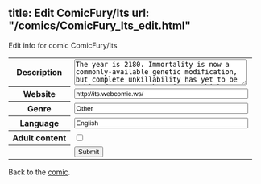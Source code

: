 title: Edit ComicFury/Its
url: "/comics/ComicFury_Its_edit.html"
---
Edit info for comic ComicFury/Its

<form name="comic" action="http://gaepostmail.appspot.com/comic/" method="post">
<table class="comicinfo">
<tr>
<th>Description</th><td><textarea name="description" cols="40" rows="3">The year is 2180. Immortality is now a commonly-available genetic modification, but complete unkillability has yet to be achieved... Or so the universe thinks. A single batch of military-grade prototype GELFs (Genetically Engineered Life Forms) has exhibited this ability, but at the cost of being rendered mentally unfit for military life. Cooped up for a year, the GELFs manage to escape from the facility that made them. Being a terrible pilot, one GELF, codenamed &quot;Yellow&quot;, crash-lands its escape craft on the swamp planet of Bloogis V. After getting stuck in the swamp, Yellow is rescued by two employees from a refueling station orbiting Bloogis. With no ship, no money, and nowhere to turn, Yellow makes up a new name and a gender for itself, re-dyes its fur, and asks for a job on board the station. A couple weeks later, and Yellow, now known as Chaz, is already getting the hang of his job, mixing drinks, talking with customers, the works. What kinds of weird and wonderful customers will he meet while working at the Intergalactic Truckstop? (The comic doesn't have a lot of mature language, but there's a swear here and there so I figured I'd play it safe!)</textarea></td>
</tr>
<tr>
<th>Website</th><td><input type="text" name="url" value="http://its.webcomic.ws/" size="40"/></td>
</tr>
<tr>
<th>Genre</th><td><input type="text" name="genre" value="Other" size="40"/></td>
</tr>
<tr>
<th>Language</th><td><input type="text" name="language" value="English" size="40"/></td>
</tr>
<tr>
<th>Adult content</th><td><input type="checkbox" name="adult" value="adult" /></td>
</tr>
<tr>
<th></th><td>
<input type="hidden" name="comic" value="ComicFury_Its" />
<input type="submit" name="submit" value="Submit" />
</td>
</tr>
</table>
</form>

Back to the [comic](ComicFury_Its.html).
